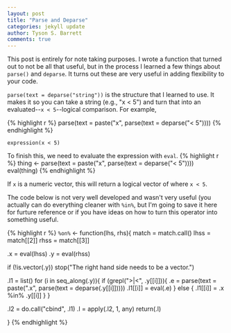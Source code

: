 ```yaml
---
layout: post
title: "Parse and Deparse"
categories: jekyll update
author: Tyson S. Barrett
comments: true
---
```


This post is entirely for note taking purposes. I wrote a function that turned out to not be all that useful, but in the process I learned a few things about `parse()` and `deparse`. It turns out these are very useful in adding flexibility to your code.

`parse(text = deparse("string"))` is the structure that I learned to use. It makes it so you can take a string (e.g., "x < 5") and turn that into an evaluated--`x < 5`--logical comparison. For example,

{% highlight r %}
parse(text = paste("x", parse(text = deparse("< 5"))))
{% endhighlight %}
```
expression(x < 5)
```

To finish this, we need to evaluate the expression with `eval`.
{% highlight r %}
thing <- parse(text = paste("x", parse(text = deparse("< 5"))))
eval(thing)
{% endhighlight %}

If `x` is a numeric vector, this will return a logical vector of where `x < 5`.

The code below is not very well developed and wasn't very useful (you actually can do everything cleaner with `%in%`, but I'm going to save it here for furture reference or if you have ideas on how to turn this operator into something useful.

{% highlight r %}
`%on%` <- function(lhs, rhs){
  match = match.call()
  lhss  = match[[2]]
  rhss  = match[[3]]
  
  .x = eval(lhss)
  .y = eval(rhss)

  if (!is.vector(.y))
    stop("The right hand side needs to be a vector.")
  
  .l1 = list()
  for (i in seq_along(.y)){
    if (grepl(">|<", .y[[i]])){
      .e = parse(text = paste(".x", parse(text = deparse(.y[[i]]))))
      .l1[[i]] = eval(.e)
    } else {
      .l1[[i]] = .x %in% .y[[i]]
    }
  }
  
  .l2 = do.call("cbind", .l1)
  .l  = apply(.l2, 1, any)
  return(.l)
  
}
{% endhighlight %}



